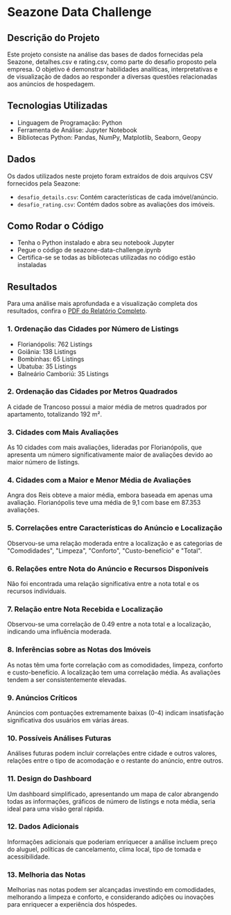 # Seazone Data Challenge

## Descrição do Projeto

Este projeto consiste na análise das bases de dados fornecidas pela Seazone, detalhes.csv e rating.csv, como parte do desafio proposto pela empresa. O objetivo é demonstrar habilidades analíticas, interpretativas e de visualização de dados ao responder a diversas questões relacionadas aos anúncios de hospedagem.

## Tecnologias Utilizadas

- Linguagem de Programação: Python
- Ferramenta de Análise: Jupyter Notebook
- Bibliotecas Python: Pandas, NumPy, Matplotlib, Seaborn, Geopy

## Dados

Os dados utilizados neste projeto foram extraídos de dois arquivos CSV fornecidos pela Seazone:

- `desafio_details.csv`: Contém características de cada imóvel/anúncio.
- `desafio_rating.csv`: Contém dados sobre as avaliações dos imóveis.

## Como Rodar o Código

- Tenha o Python instalado e abra seu notebook Jupyter
- Pegue o código de seazone-data-challenge.ipynb
- Certifica-se se todas as bibliotecas utilizadas no código estão instaladas

## Resultados

Para uma análise mais aprofundada e a visualização completa dos resultados, confira o [PDF do Relatório Completo](https://drive.google.com/file/d/1_fQ44yz6vP1U9Hk3Dc0wXY7keTgc28wX/view?usp=sharing).

### 1. Ordenação das Cidades por Número de Listings

- Florianópolis: 762 Listings
- Goiânia: 138 Listings
- Bombinhas: 65 Listings
- Ubatuba: 35 Listings
- Balneário Camboriú: 35 Listings

### 2. Ordenação das Cidades por Metros Quadrados

A cidade de Trancoso possui a maior média de metros quadrados por apartamento, totalizando 192 m².

### 3. Cidades com Mais Avaliações

As 10 cidades com mais avaliações, lideradas por Florianópolis, que apresenta um número significativamente maior de avaliações devido ao maior número de listings.

### 4. Cidades com a Maior e Menor Média de Avaliações

Angra dos Reis obteve a maior média, embora baseada em apenas uma avaliação. Florianópolis teve uma média de 9,1 com base em 87.353 avaliações.

### 5. Correlações entre Características do Anúncio e Localização

Observou-se uma relação moderada entre a localização e as categorias de "Comodidades", "Limpeza", "Conforto", "Custo-benefício" e "Total".

### 6. Relações entre Nota do Anúncio e Recursos Disponíveis

Não foi encontrada uma relação significativa entre a nota total e os recursos individuais.

### 7. Relação entre Nota Recebida e Localização

Observou-se uma correlação de 0.49 entre a nota total e a localização, indicando uma influência moderada.

### 8. Inferências sobre as Notas dos Imóveis

As notas têm uma forte correlação com as comodidades, limpeza, conforto e custo-benefício. A localização tem uma correlação média. As avaliações tendem a ser consistentemente elevadas.

### 9. Anúncios Críticos

Anúncios com pontuações extremamente baixas (0-4) indicam insatisfação significativa dos usuários em várias áreas.

### 10. Possíveis Análises Futuras

Análises futuras podem incluir correlações entre cidade e outros valores, relações entre o tipo de acomodação e o restante do anúncio, entre outros.

### 11. Design do Dashboard

Um dashboard simplificado, apresentando um mapa de calor abrangendo todas as informações, gráficos de número de listings e nota média, seria ideal para uma visão geral rápida.

### 12. Dados Adicionais

Informações adicionais que poderiam enriquecer a análise incluem preço do aluguel, políticas de cancelamento, clima local, tipo de tomada e acessibilidade.

### 13. Melhoria das Notas

Melhorias nas notas podem ser alcançadas investindo em comodidades, melhorando a limpeza e conforto, e considerando adições ou inovações para enriquecer a experiência dos hóspedes.

